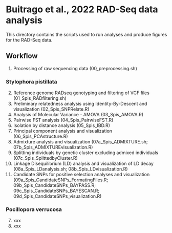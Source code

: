 # Buitrago et al., 2022 RAD-Seq data analysis

This directory contains the scripts used to run analyses and produce figures for the RAD-Seq data.

## Workflow
1. Processing of raw sequencing data (00_preprocessing.sh)


### Stylophora pistillata
2. Reference genome RADseq genotyping and filtering of VCF files (01_Spis_RADfiltering.sh)
3. Preliminary relatedness analysis using Identity-By-Descent and visualization (02_Spis_SNPRelate.R)
4. Analysis of Molecular Variance - AMOVA (03_Spis_AMOVA.R)
5. Pairwise FST analysis (04_Spis_PairwiseFST.R)
6. Isolation by distance analysis (05_Spis_IBD.R)
7. Principal component analysis and visualization (06_Spis_PCAstructure.R)
8. Admixture analysis and visualization (07a_Spis_ADMIXTURE.sh; 07b_Spis_ADMIXTUREvisualization.R)
9. Splitting individuals by genetic cluster excluding admixed individuals (07c_Spis_SplittedbyCluster.R)
10. Linkage Disequilibrium (LD) analysis and visualization of LD decay (08a_Spis_LDanalysis.sh; 08b_Spis_LDvisualization.R)
11. Candidate SNPs for positive selection analyses and visualization (09a_Spis_CandidateSNPs_FormatingFiles.R; 09b_Spis_CandidateSNPs_BAYPASS.R; 09c_Spis_CandidateSNPs_BAYESCAN.R; 09d_Spis_CandidateSNPs_visualization.R)

### Pocillopora verrucosa
7. xxx
8. xxx
